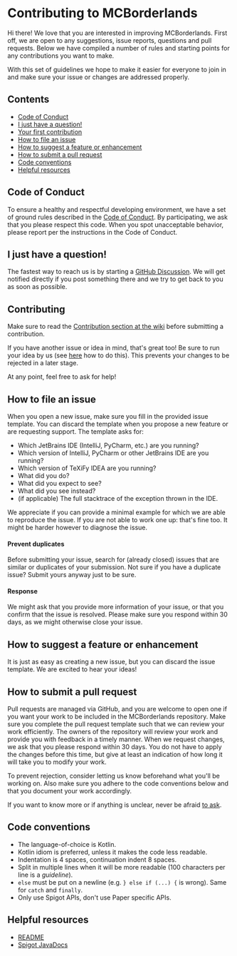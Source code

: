 # Contributing to MCBorderlands
Hi there!
We love that you are interested in improving MCBorderlands.
First off, we are open to any suggestions, issue reports, questions and pull requests.
Below we have compiled a number of rules and starting points for any contributions you want to make.

With this set of guidelines we hope to make it easier for everyone to join in and make sure your issue or changes are addressed properly.


## Contents
- [Code of Conduct](#code-of-conduct)
- [I just have a question!](#i-just-have-a-question)
- [Your first contribution](#your-first-contribution)
- [How to file an issue](#how-to-file-an-issue)
- [How to suggest a feature or enhancement](#how-to-suggest-a-feature-or-enhancement)
- [How to submit a pull request](#how-to-submit-a-pull-requst)
- [Code conventions](#code-conventions)
- [Helpful resources](#helpful-resources)


## Code of Conduct
To ensure a healthy and respectful developing environment, we have a set of ground rules described in the [Code of Conduct](.github/CODE_OF_CONDUCT.md).
By participating, we ask that you please respect this code.
When you spot unacceptable behavior, please report per the instructions in the Code of Conduct.


## I just have a question!
The fastest way to reach us is by starting a [GitHub Discussion]([https://github.com/Hannah-Sten/TeXiFy-IDEA/discussions](https://github.com/HannahSchellekens/MCBorderlands/discussions)).
We will get notified directly if you post something there and we try to get back to you as soon as possible.


## Contributing
Make sure to read the [Contribution section at the wiki](https://github.com/HannahSchellekens/MCBorderlands/discussions) before submitting a contribution.

If you have another issue or idea in mind, that's great too!
Be sure to run your idea by us (see [here](#i-just-have-a-question) how to do this).
This prevents your changes to be rejected in a later stage.

At any point, feel free to ask for help!


## How to file an issue
When you open a new issue, make sure you fill in the provided issue template.
You can discard the template when you propose a new feature or are requesting support.
The template asks for:
- Which JetBrains IDE (IntelliJ, PyCharm, etc.) are you running?
- Which version of IntelliJ, PyCharm or other JetBrains IDE are you running?
- Which version of TeXiFy IDEA are you running?
- What did you do?
- What did you expect to see?
- What did you see instead?
- (if applicable) The full stacktrace of the exception thrown in the IDE.

We appreciate if you can provide a minimal example for which we are able to reproduce the issue.
If you are not able to work one up: that's fine too.
It might be harder however to diagnose the issue.


#### Prevent duplicates
Before submitting your issue, search for (already closed) issues that are similar or duplicates of your submission.
Not sure if you have a duplicate issue?
Submit yours anyway just to be sure.

#### Response
We might ask that you provide more information of your issue, or that you confirm that the issue is resolved.
Please make sure you respond within 30 days, as we might otherwise close your issue.


## How to suggest a feature or enhancement
It is just as easy as creating a new issue, but you can discard the issue template.
We are excited to hear your ideas!


## How to submit a pull request
Pull requests are managed via GitHub, and you are welcome to open one if you want your work to be included in the MCBorderlands repository.
Make sure you complete the pull request template such that we can review your work efficiently.
The owners of the repository will review your work and provide you with feedback in a timely manner.
When we request changes, we ask that you please respond within 30 days.
You do not have to apply the changes before this time, but give at least an indication of how long it will take you to modify your work.

To prevent rejection, consider letting us know beforehand what you'll be working on.
Also make sure you adhere to the code conventions below and that you document your work accordingly.

If you want to know more or if anything is unclear, never be afraid [to ask](#i-just-have-a-question).


## Code conventions
- The language-of-choice is Kotlin.
- Kotlin idiom is preferred, unless it makes the code less readable.
- Indentation is 4 spaces, continuation indent 8 spaces.
- Split in multiple lines when it will be more readable (100 characters per line is a _guideline_).
- `else` must be put on a newline (e.g. `} else if (...) {` is wrong). Same for `catch` and `finally`.
- Only use Spigot APIs, don't use Paper specific APIs.


## Helpful resources
- [README](README.md)
- [Spigot JavaDocs](https://hub.spigotmc.org/javadocs/spigot/)

